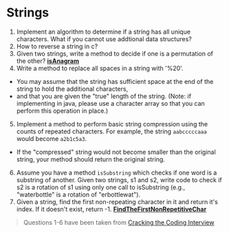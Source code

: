 # Strings

1. Implement an algorithm to determine if a string has all unique characters. What if you cannot use addtional data structures?
2. How to reverse a string in c?
3. Given two strings, write a method to decide if one is a permutation of the other? **[isAnagram](isAnagram)**
4. Write a method to replace all spaces in a string with '%20'.
  * You may assume that the string has sufficient space at the end of the string to hold the additional characters,
  * and that you are given the "true" length of the string. (Note: if implementing in java, please use a character array so that you can perform this operation in place.)
5. Implement a method to perform basic string compression using the counts of repeated characters. For example, the string `aabcccccaaa` would become `a2b1c5a3`.
  * If the "compressed" string would not become smaller than the original string, your method should return the original string.
6. Assume you have a method `isSubstring` which checks if one word is a substring of another. Given two strings, s1 and s2, write code to check if s2 is a rotation of s1 using only one call to isSubstring (e.g., "waterbottle" is a rotation of "erbottlewat").
7. Given a string, find the first non-repeating character in it and return it's index. If it doesn't exist, return -1. **[FindTheFirstNonRepetitiveChar](FindTheFirstNonRepetitiveChar)**

> Questions 1-6 have been taken from [Cracking the Coding Interview](http://www.amazon.com/Cracking-Coding-Interview-6th-Edition/dp/0984782850)
